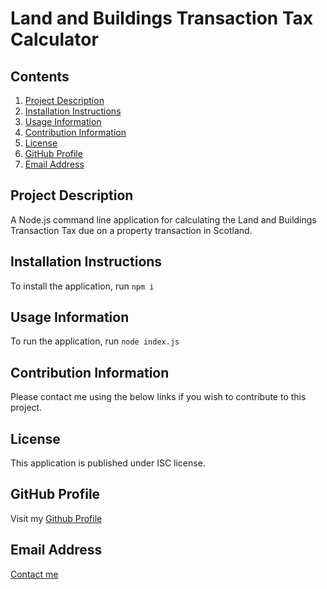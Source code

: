 # Land and Buildings Transaction Tax Calculator
      
## Contents

1. [Project Description](##project-description)
2. [Installation Instructions](##installation-instructions)
3. [Usage Information](##usage-information)
4. [Contribution Information](##contribution-information)
5. [License](##license)
6. [GitHub Profile](##github-profile)
7. [Email Address](##email-address)


## Project Description

A Node.js command line application for calculating the Land and Buildings Transaction Tax due on a property transaction in Scotland.

## Installation Instructions

To install the application, run ```npm i```

## Usage Information

To run the application, run ```node index.js```

## Contribution Information

Please contact me using the below links if you wish to contribute to this project.

## License

This application is published under ISC license.

## GitHub Profile

Visit my [Github Profile](https://github.com/ross-mc)

## Email Address

[Contact me](mailto:rossmci90@hotmail.co.uk)



